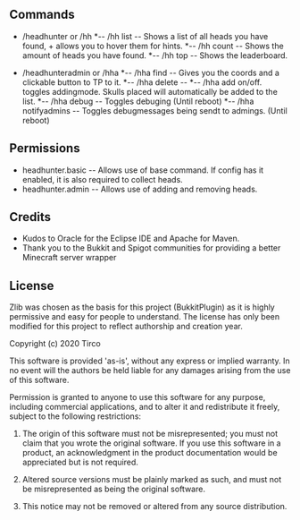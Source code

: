 ## Commands
* /headhunter or /hh
*-- /hh list  -- Shows a list of all heads you have found, + allows you to hover them for hints.
*-- /hh count -- Shows the amount of heads you have found.
*-- /hh top -- Shows the leaderboard.

* /headhunteradmin or /hha
*-- /hha find <id> -- Gives you the coords and a clickable button to TP to it.
*-- /hha delete <id> -- 
*-- /hha add on/off. toggles addingmode. Skulls placed will automatically be added to the list.
*-- /hha debug -- Toggles debuging (Until reboot)
*-- /hha notifyadmins -- Toggles debugmessages being sendt to admings. (Until reboot)

## Permissions
- headhunter.basic -- Allows use of base command. If config has it enabled, it is also required to collect heads.
- headhunter.admin -- Allows use of adding and removing heads.


## Credits

* Kudos to Oracle for the Eclipse IDE and Apache for Maven.
* Thank you to the Bukkit and Spigot communities for providing a better Minecraft server wrapper

## License

Zlib was chosen as the basis for this project (BukkitPlugin) as it is highly permissive and easy for people to understand. The license has only been modified for this project to reflect authorship and creation year.

Copyright (c) 2020 Tirco

This software is provided 'as-is', without any express or implied
warranty. In no event will the authors be held liable for any damages
arising from the use of this software.

Permission is granted to anyone to use this software for any purpose,
including commercial applications, and to alter it and redistribute it
freely, subject to the following restrictions:

1. The origin of this software must not be misrepresented; you must not
claim that you wrote the original software. If you use this software
in a product, an acknowledgment in the product documentation would be
appreciated but is not required.

2. Altered source versions must be plainly marked as such, and must not be
misrepresented as being the original software.

3. This notice may not be removed or altered from any source
distribution.
